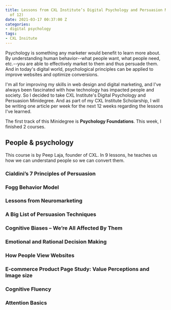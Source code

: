 ```yaml
---
title: Lessons from CXL Institute’s Digital Psychology and Persuasion Minidegree (1
  of 12)
date: 2021-03-17 00:37:00 Z
categories:
- digital psychology
tags:
- CXL Insitute
---
```


Psychology is something any marketer would benefit to learn more about. By understanding human behavior--what people want, what people need, etc.--you are able to effectively market to them and thus persuade them. And in today's digital world, psychological principles can be applied to improve websites and optimize conversions.

I'm all for improving my skills in web design and digital marketing, and I've always been fascinated with how technology has impacted people and society. So I decided to take CXL Institute's Digital Psychology and Persuasion Minidegree. And as part of my CXL Institute Scholarship, I will be writing one article per week for the next 12 weeks regarding the lessons I've learned.

The first track of this Minidegree is **Psychology Foundations**. This week, I finished 2 courses.

## People & psychology

This course is by Peep Laja, founder of CXL. In 9 lessons, he teaches us how we can understand people so we can convert them.

### Cialdini’s 7 Principles of Persuasion

### Fogg Behavior Model

### Lessons from Neuromarketing

### A Big List of Persuasion Techniques

### Cognitive Biases – We’re All Affected By Them

### Emotional and Rational Decision Making

### How People View Websites

### E-commerce Product Page Study: Value Perceptions and Image size

### Cognitive Fluency

### Attention Basics